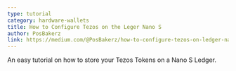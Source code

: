 ```yaml
---
type: tutorial
category: hardware-wallets
title: How to Configure Tezos on the Leger Nano S
author: PosBakerz
link: https://medium.com/@PosBakerz/how-to-configure-tezos-on-ledger-nano-s-a2439186956d
---
```


An easy tutorial on how to store your Tezos Tokens on a Nano S Ledger.
